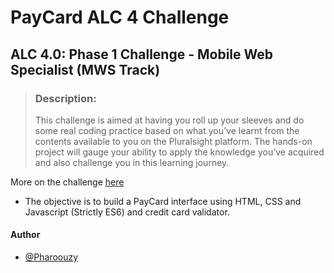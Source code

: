 # PayCard ALC 4 Challenge

## ALC 4.0: Phase 1 Challenge - Mobile Web Specialist (MWS Track)


> ### Description:
> This challenge is aimed at having you roll up your sleeves and do some real coding practice based on what you’ve learnt from the contents available to you on the Pluralsight platform. The hands-on project will gauge your ability to apply the knowledge you’ve acquired and also challenge you in this learning journey. 

More on the challenge [here](https://docs.google.com/document/d/1FCM26oqFKQ1fkrxBMajkg4M8kgC9qqwxEch7_OVumwI/preview)



- The objective is to build a PayCard interface using HTML, CSS and Javascript (Strictly ES6) and credit card validator.


#### Author

- [@Pharoouzy](https://github.com/Pharoouzy/)
